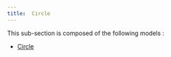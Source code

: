 ```yaml
---
title:  Circle
---
```



This sub-section is composed of the following models :

* [Circle](references#CircleCircle)

